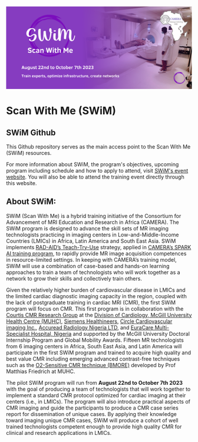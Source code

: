 ![alt text](https://github.com/CAMERA-MRI/SWiM/blob/main/SWiM_banner.png)
# Scan With Me (SWiM)

## SWiM Github

This Github repository serves as the main access point to the Scan With Me (SWiM) resources. 

For more information about SWiM, the program's objectives, upcoming program including schedule and how to apply to attend, visit [SWiM's event website](https://event.fourwaves.com/swim). You will also be able to attend the training event directly through this website.

## About SWiM:

SWiM (Scan With Me) is a hybrid training initiative of the Consortium for Advancement of MRI Education and Research in Africa (CAMERA). The SWiM program is designed to advance the skill sets of MR imaging technologists practicing in imaging centers in Low-and-Middle-Income Countries (LMICs) in Africa, Latin America and South East Asia. SWiM implements [RAD-AID’s Teach-Try-Use](https://rad-aid.org/artificial-intelligence/) strategy, applied in [CAMERA’s SPARK AI training program](https://event.fourwaves.com/spark/pages), to rapidly provide MR image acquisition competences in resource-limited settings. In keeping with CAMERA’s training model, SWiM will use a combination of case-based and hands-on learning approaches to train a team of technologists who will work together as a network to grow their skills and collectively train others.

Given the relatively higher burden of cardiovascular disease in LMICs and the limited cardiac diagnostic imaging capacity in the region, coupled with the lack of postgraduate training in cardiac MRI (CMR), the first SWiM program will focus on CMR. This first program is in collaboration with the [Courtis CMR Research Group](https://www.cmr-ri-mcgill.ca/) at the [Division of Cardiology, McGill University Health Centre (MUHC)](http://www.cardiomuhc.ca/), [Siemens Healthineers](https://www.siemens-healthineers.com/), [Circle Cardiovascular imaging Inc.](https://www.circlecvi.com/), [Accuread Radiology Nigeria LTD](https://accureadradiology.com/), and [EuraCare Multi-Specialist Hospital, Nigeria](https://www.euracarehealth.com/) and supported by the McGill University Doctoral Internship Program and Global Mobility Awards. Fifteen MR technologists from 6 imaging centers in Africa, South East Asia, and Latin America will participate in the first SWiM program and trained to acquire high quality and best value CMR including emerging advanced contrast-free techniques such as the [O2-Sensitive CMR technique (BMORE)](https://www.cmr-ri-mcgill.ca/air-team) developed by Prof Matthias Friedrich at MUHC.

The pilot SWiM program will run from **August 22nd to October 7th 2023** with the goal of producing a team of technologists that will work together to implement a standard CMR protocol optimized for cardiac imaging at their centers (i.e., in LMICs). The program will also introduce practical aspects of CMR imaging and guide the participants to produce a CMR case series report for dissemination of unique cases. By applying their knowledge toward imaging unique CMR cases, SWiM will produce a cohort of well trained technologists competent enough to provide high quality CMR for clinical and research applications in LMICs.
